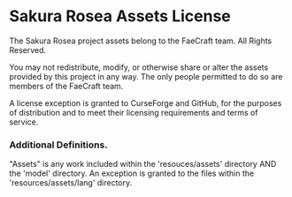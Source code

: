 # Sakura Rosea Assets License
The Sakura Rosea project assets belong to the FaeCraft team. All Rights Reserved.

You may not redistribute, modify, or otherwise share or alter the assets provided by this project in any way. The only people permitted to do so are members of the FaeCraft team.

A license exception is granted to CurseForge and GitHub, for the purposes of distribution and to meet their licensing requirements and terms of service.

### Additional Definitions.

"Assets" is any work included within the 'resouces/assets' directory AND the 'model' directory. An exception is granted to the files within the 'resources/assets/lang' directory.
